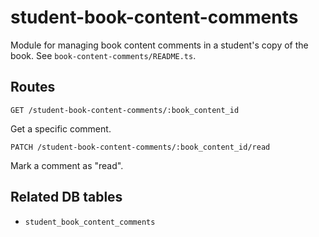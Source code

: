 # student-book-content-comments

Module for managing book content comments in a student's copy of the book. See `book-content-comments/README.ts`.

## Routes

`GET /student-book-content-comments/:book_content_id`

Get a specific comment.

`PATCH /student-book-content-comments/:book_content_id/read`

Mark a comment as "read".

## Related DB tables
- `student_book_content_comments`
